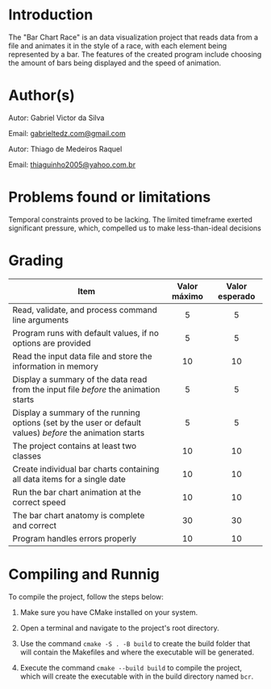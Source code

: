 # Introduction

<!-- TODO -->
The "Bar Chart Race" is an data visualization project that reads data from a file and animates it in the style of a race, with each element being represented by a bar.
The features of the created program include choosing the amount of bars being displayed and the speed of animation. 

# Author(s)

<!-- TODO -->
Autor: Gabriel Victor da Silva

Email: gabrieltedz.com@gmail.com

Autor: Thiago de Medeiros Raquel

Email: thiaguinho2005@yahoo.com.br

# Problems found or limitations

<!-- TODO -->
Temporal constraints proved to be lacking. The limited timeframe exerted significant pressure, which, compelled us to make less-than-ideal decisions

# Grading

<!-- TODO -->


Item     | Valor máximo   | Valor esperado
-------- | :-----: | :-----:
Read, validate, and process command line arguments | 5 | 5
Program runs with default values, if no options are provided | 5 | 5
Read the input data file and store the information in memory    | 10 | 10
Display a summary of the data read from the input file _before_ the animation starts | 5 | 5
Display a summary of the running options (set by the user or default values) _before_ the animation starts | 5 | 5
The project contains at least two classes | 10 | 10
Create individual bar charts containing all data items for a single date | 10 | 10
Run the bar chart animation at the correct speed | 10  | 10
The bar chart anatomy is complete and correct | 30 | 30
Program handles errors properly | 10 | 10

# Compiling and Runnig

<!-- TODO -->
To compile the project, follow the steps below:

1. Make sure you have CMake installed on your system.

2. Open a terminal and navigate to the project's root directory.

3. Use the command `cmake -S . -B build` to create the build folder that will contain the Makefiles and where the executable will be generated.

4. Execute the command `cmake --build build` to compile the project, which will create the executable with in the build directory named `bcr`.

